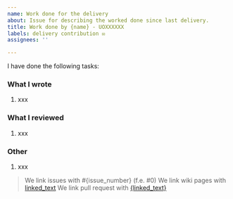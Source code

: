 ```yaml
---
name: Work done for the delivery
about: Issue for describing the worked done since last delivery.
title: Work done by {name} - UOXXXXXX
labels: delivery contribution ✉️
assignees: ''

---
```


I have done the following tasks:

### What I wrote

1. xxx 

### What I reviewed

1. xxx 

### Other

1. xxx

> We link issues with #{issue_number} (f.e. #0)
> We link wiki pages with [linked_text](https://github.com/Arquisoft/dede_en2a/wiki/{wiki_name})
> We link pull request with [{linked_text}](https://github.com/Arquisoft/dede_en2a/pull/{pull_id})

